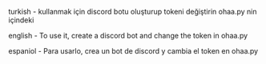 turkish - kullanmak için discord botu oluşturup tokeni değiştirin ohaa.py nin içindeki

english - To use it, create a discord bot and change the token in ohaa.py

espaniol - Para usarlo, crea un bot de discord y cambia el token en ohaa.py
